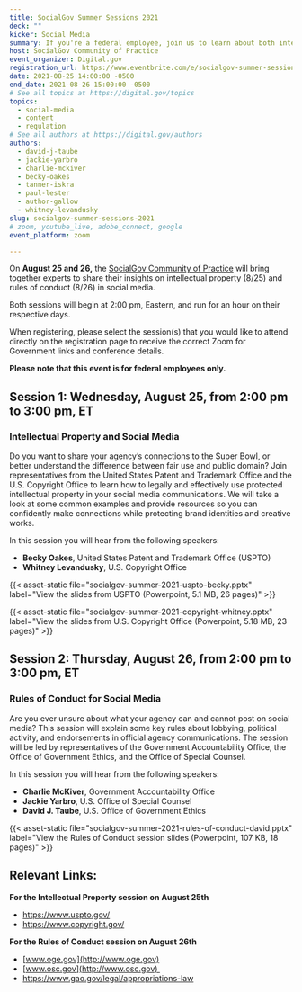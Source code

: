 ```yaml
---
title: SocialGov Summer Sessions 2021
deck: ""
kicker: Social Media
summary: If you're a federal employee, join us to learn about both intellectual property (8&#47;25) and rules of conduct (8&#47;26) in your agency’s social media.
host: SocialGov Community of Practice
event_organizer: Digital.gov
registration_url: https://www.eventbrite.com/e/socialgov-summer-sessions-2021-tickets-166334395655
date: 2021-08-25 14:00:00 -0500
end_date: 2021-08-26 15:00:00 -0500
# See all topics at https://digital.gov/topics
topics:
  - social-media
  - content
  - regulation
# See all authors at https://digital.gov/authors
authors:
  - david-j-taube
  - jackie-yarbro
  - charlie-mckiver
  - becky-oakes
  - tanner-iskra
  - paul-lester
  - author-gallow
  - whitney-levandusky
slug: socialgov-summer-sessions-2021
# zoom, youtube_live, adobe_connect, google
event_platform: zoom

---
```


On **August 25 and 26,** the [SocialGov Community of Practice](https://digital.gov/communities/social-media/) will bring together experts to share their insights on intellectual property (8&#47;25) and rules of conduct (8&#47;26) in social media.

Both sessions will begin at 2:00 pm, Eastern, and run for an hour on their respective days. 

When registering, please select the session(s) that you would like to attend directly on the registration page to receive the correct Zoom for Government links and conference details.

**Please note that this event is for federal employees only.**

## Session 1: Wednesday, August 25, from 2:00 pm to 3:00 pm, ET

### Intellectual Property and Social Media

Do you want to share your agency’s connections to the Super Bowl, or better understand the difference between fair use and public domain? Join representatives from the United States Patent and Trademark Office and the U.S. Copyright Office to learn how to legally and effectively use protected intellectual property in your social media communications. We will take a look at some common examples and provide resources so you can confidently make connections while protecting brand identities and creative works.

In this session you will hear from the following speakers:

* **Becky Oakes**, United States Patent and Trademark Office (USPTO)
* **Whitney Levandusky**, U.S. Copyright Office

{{< asset-static file="socialgov-summer-2021-uspto-becky.pptx" label="View the slides from USPTO (Powerpoint, 5.1 MB, 26 pages)" >}}

{{< asset-static file="socialgov-summer-2021-copyright-whitney.pptx" label="View the slides from U.S. Copyright Office (Powerpoint, 5.18 MB, 23 pages)" >}}

## Session 2: Thursday, August 26, from 2:00 pm to 3:00 pm, ET

### Rules of Conduct for Social Media

Are you ever unsure about what your agency can and cannot post on social media? This session will explain some key rules about lobbying, political activity, and endorsements in official agency communications. The session will be led by representatives of the Government Accountability Office, the Office of Government Ethics, and the Office of Special Counsel.

In this session you will hear from the following speakers:

* **Charlie McKiver**, Government Accountability Office
* **Jackie Yarbro**, U.S. Office of Special Counsel
* **David J. Taube**, U.S. Office of Government Ethics

{{< asset-static file="socialgov-summer-2021-rules-of-conduct-david.pptx" label="View the Rules of Conduct session slides (Powerpoint, 107 KB, 18 pages)" >}}

## Relevant Links:

**For the Intellectual Property session on August 25th**

* <https://www.uspto.gov/>
* <https://www.copyright.gov/>

**For the Rules of Conduct session on August 26th**

* [www.oge.gov](http://www.oge.gov)
* [www.osc.gov](http://www.osc.gov) 
* <https://www.gao.gov/legal/appropriations-law>
